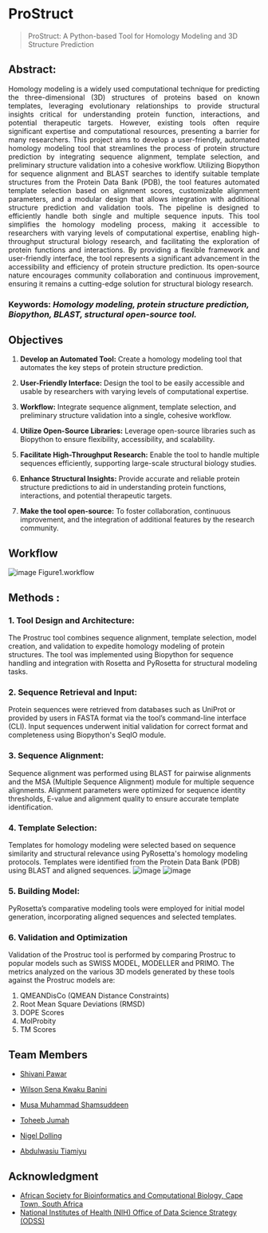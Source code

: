 # ProStruct
> ProStruct: A Python-based Tool for Homology Modeling and 3D Structure Prediction
## Abstract:
<p align="justify"> Homology modeling is a widely used computational technique for predicting the three-dimensional (3D) structures of proteins based on known templates, leveraging evolutionary relationships to provide structural insights critical for understanding protein function, interactions, and potential therapeutic targets. However, existing tools often require significant expertise and computational resources, presenting a barrier for many researchers. This project aims to develop a user-friendly, automated homology modeling tool that streamlines the process of protein structure prediction by integrating sequence alignment, template selection, and preliminary structure validation into a cohesive workflow. Utilizing Biopython for sequence alignment and BLAST searches to identify suitable template structures from the Protein Data Bank (PDB), the tool features automated template selection based on alignment scores, customizable alignment parameters, and a modular design that allows integration with additional structure prediction and validation tools. The pipeline is designed to efficiently handle both single and multiple sequence inputs. This tool simplifies the homology modeling process, making it accessible to researchers with varying levels of computational expertise, enabling high-throughput structural biology research, and facilitating the exploration of protein functions and interactions. By providing a flexible framework and user-friendly interface, the tool represents a significant advancement in the accessibility and efficiency of protein structure prediction. Its open-source nature encourages community collaboration and continuous improvement, ensuring it remains a cutting-edge solution for structural biology research.</p>

### Keywords: _Homology modeling, protein structure prediction, Biopython, BLAST, structural open-source tool._

## Objectives
1. **Develop an Automated Tool:** Create a homology modeling tool that automates the key steps of protein structure prediction.
2. **User-Friendly Interface:** Design the tool to be easily accessible and usable by researchers with varying levels of computational expertise.
3. **Workflow:** Integrate sequence alignment, template selection, and preliminary structure validation into a single, cohesive workflow.
4. **Utilize Open-Source Libraries:** Leverage open-source libraries such as Biopython to ensure flexibility, accessibility, and scalability.
5. **Facilitate High-Throughput Research:** Enable the tool to handle multiple sequences efficiently, supporting large-scale structural biology studies.
6. **Enhance Structural Insights:** Provide accurate and reliable protein structure predictions to aid in understanding protein functions, interactions, and potential therapeutic targets.

7. **Make the tool open-source:** To foster collaboration, continuous improvement, and the integration of additional features by the research community.

## Workflow
![image](https://github.com/omicscodeathon/prostruct/blob/main/workflow/WhatsApp%20Image%202024-07-29%20at%2001.31.46.jpeg)
Figure1.workflow



## Methods :

### 1. Tool Design and Architecture:
The Prostruc tool combines sequence alignment, template selection, model creation, and validation to expedite homology modeling of protein structures. The tool was implemented using Biopython for sequence handling and integration with Rosetta and PyRosetta for structural modeling tasks.

### 2. Sequence Retrieval and Input:
Protein sequences were retrieved from databases such as UniProt or provided by users in FASTA format via the tool’s command-line interface (CLI). Input sequences underwent initial validation for correct format and completeness using Biopython's SeqIO module.

### 3. Sequence Alignment:
Sequence alignment was performed using BLAST for pairwise alignments and the MSA (Multiple Sequence Alignment) module for multiple sequence alignments. Alignment parameters were optimized for sequence identity thresholds, E-value and alignment quality to ensure accurate template identification.

### 4. Template Selection:
Templates for homology modeling were selected based on sequence similarity and structural relevance using PyRosetta's homology modeling protocols. Templates were identified from the Protein Data Bank (PDB) using BLAST and aligned sequences.
![image](https://github.com/omicscodeathon/prostruct/blob/main/output/template.png)
![image](https://github.com/omicscodeathon/prostruct/blob/main/output/image4.png)
### 5. Building Model:
PyRosetta’s comparative modeling tools were employed for initial model generation, incorporating aligned sequences and selected templates.

### 6. Validation and Optimization
Validation of the Prostruc tool is performed by comparing Prostruc to popular models such as  SWISS MODEL, MODELLER and PRIMO. The metrics analyzed on the various 3D models generated by these tools against the Prostruc models are:
1. QMEANDisCo (QMEAN Distance Constraints)
2. Root Mean Square Deviations (RMSD)
3. DOPE Scores
4. MolProbity
5. TM Scores



##  Team Members
- [Shivani Pawar](https://github.com/ShivMC)
- [Wilson Sena Kwaku Banini](https://github.com/wilson743)                    
                      
                      
                      
                      
                      
  
- [Musa Muhammad Shamsuddeen](https://github.com/Shamss99)
- [Toheeb Jumah](https://github.com/Toheeb27)
- [Nigel Dolling](https://github.com/NigelDolling)
- [Abdulwasiu Tiamiyu](https://github.com/Tiamiyu1)

## Acknowledgment
- [African Society for Bioinformatics and Computational Biology, Cape Town, South Africa](https://www.asbcb.org/)
- [National Institutes of Health (NIH) Office of Data Science Strategy (ODSS)](https://datascience.nih.gov/)
